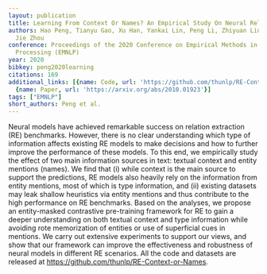 ```yaml
---
layout: publication
title: Learning From Context Or Names? An Empirical Study On Neural Relation Extraction
authors: Hao Peng, Tianyu Gao, Xu Han, Yankai Lin, Peng Li, Zhiyuan Liu, Maosong Sun,
  Jie Zhou
conference: Proceedings of the 2020 Conference on Empirical Methods in Natural Language
  Processing (EMNLP)
year: 2020
bibkey: peng2020learning
citations: 169
additional_links: [{name: Code, url: 'https://github.com/thunlp/RE-Context-or-Names'},
  {name: Paper, url: 'https://arxiv.org/abs/2010.01923'}]
tags: ["EMNLP"]
short_authors: Peng et al.
---
```

Neural models have achieved remarkable success on relation extraction (RE)
benchmarks. However, there is no clear understanding which type of information
affects existing RE models to make decisions and how to further improve the
performance of these models. To this end, we empirically study the effect of
two main information sources in text: textual context and entity mentions
(names). We find that (i) while context is the main source to support the
predictions, RE models also heavily rely on the information from entity
mentions, most of which is type information, and (ii) existing datasets may
leak shallow heuristics via entity mentions and thus contribute to the high
performance on RE benchmarks. Based on the analyses, we propose an
entity-masked contrastive pre-training framework for RE to gain a deeper
understanding on both textual context and type information while avoiding rote
memorization of entities or use of superficial cues in mentions. We carry out
extensive experiments to support our views, and show that our framework can
improve the effectiveness and robustness of neural models in different RE
scenarios. All the code and datasets are released at
https://github.com/thunlp/RE-Context-or-Names.